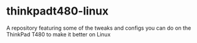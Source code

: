 # thinkpadt480-linux
A repository featuring some of the tweaks and configs you can do on the ThinkPad T480 to make it better on Linux
